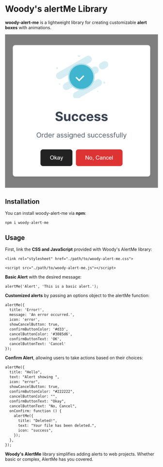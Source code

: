 # Woody's alertMe Library

**woody-alert-me** is a lightweight library for creating customizable **alert boxes** with animations.

![DEMO](./src/demo.png)

## Installation

You can install woody-alert-me via **npm**:

```
npm i woody-alert-me
```

## Usage

First, link the **CSS and JavaScript** provided with Woody's AlertMe library:
```
<link rel="stylesheet" href="./path/to/woody-alert-me.css">
```
```
<script src="./path/to/woody-alert-me.js"></script>
```

**Basic Alert** with the desired message:
```
alertMe('Alert', 'This is a basic alert.');
```

**Customized alerts** by passing an options object to the alertMe function:
```
alertMe({
  title: 'Error!',
  message: 'An error occurred.',
  icon: 'error',
  showCancelButton: true,
  confirmButtonColor: '#d33',
  cancelButtonColor: '#3085d6',
  confirmButtonText: 'OK',
  cancelButtonText: 'Cancel'
});
```

**Confirm Alert**, allowing users to take actions based on their choices:
```
alertMe({
  title: "Hello",
  text: "Alert showing ",
  icon: "error",
  showCancelButton: true,
  confirmButtonColor: "#222222",
  cancelButtonColor: "",
  confirmButtonText: "Okay",
  cancelButtonText: "No, Cancel",
  onConfirm: function () {
    alertMe({
      title: "Deleted!",
      text: "Your file has been deleted.",
      icon: "success",
    });
  },
});

```

**Woody's AlertMe** library simplifies adding alerts to web projects. Whether basic or complex, AlertMe has you covered.

